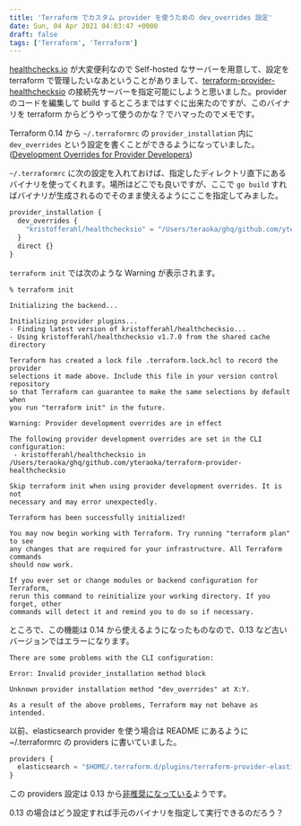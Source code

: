 ```yaml
---
title: 'Terraform でカスタム provider を使うための dev_overrides 設定'
date: Sun, 04 Apr 2021 04:03:47 +0000
draft: false
tags: ['Terraform', 'Terraform']
---
```


[healthchecks.io](/2021/03/monitoring-raspberry-pi-with-healthchecks-io/) が大変便利なので Self-hosted なサーバーを用意して、設定を terraform で管理したいなあということがありまして、[terraform-provider-healthchecksio](https://github.com/kristofferahl/terraform-provider-healthchecksio) の接続先サーバーを指定可能にしようと思いました。provider のコードを編集して build するところまではすぐに出来たのですが、このバイナリを terraform からどうやって使うのかな？でハマったのでメモです。

Terraform 0.14 から `~/.terraformrc` の `provider_installation` 内に `dev_overrides` という設定を書くことができるようになっていました。([Development Overrides for Provider Developers](https://www.terraform.io/docs/cli/config/config-file.html#development-overrides-for-provider-developers))

`~/.terraformrc` に次の設定を入れておけば、指定したディレクトリ直下にあるバイナリを使ってくれます。場所はどこでも良いですが、ここで `go build` すればバイナリが生成されるのでそのまま使えるようにここを指定してみました。

```tf
provider_installation {
  dev_overrides {
    "kristofferahl/healthchecksio" = "/Users/teraoka/ghq/github.com/yteraoka/terraform-provider-healthchecksio"
  }
  direct {}
}
```

`terraform init` では次のような Warning が表示されます。

```
% terraform init

Initializing the backend...

Initializing provider plugins...
- Finding latest version of kristofferahl/healthchecksio...
- Using kristofferahl/healthchecksio v1.7.0 from the shared cache directory

Terraform has created a lock file .terraform.lock.hcl to record the provider
selections it made above. Include this file in your version control repository
so that Terraform can guarantee to make the same selections by default when
you run "terraform init" in the future.

Warning: Provider development overrides are in effect

The following provider development overrides are set in the CLI configuration:
 - kristofferahl/healthchecksio in /Users/teraoka/ghq/github.com/yteraoka/terraform-provider-healthchecksio

Skip terraform init when using provider development overrides. It is not
necessary and may error unexpectedly.

Terraform has been successfully initialized!

You may now begin working with Terraform. Try running "terraform plan" to see
any changes that are required for your infrastructure. All Terraform commands
should now work.

If you ever set or change modules or backend configuration for Terraform,
rerun this command to reinitialize your working directory. If you forget, other
commands will detect it and remind you to do so if necessary.
```

ところで、この機能は 0.14 から使えるようになったものなので、0.13 など古いバージョンではエラーになります。

```
There are some problems with the CLI configuration:

Error: Invalid provider_installation method block

Unknown provider installation method "dev_overrides" at X:Y.

As a result of the above problems, Terraform may not behave as intended.
```

以前、elasticsearch provider を使う場合は README にあるように ~/.terraformrc の providers に書いていました。

```tf
providers {
  elasticsearch = "$HOME/.terraform.d/plugins/terraform-provider-elasticsearch.v1.3.0"
}
```

この providers 設定は 0.13 から[非推奨になっている](https://www.terraform.io/docs/cli/config/config-file.html#removed-settings)ようです。

0.13 の場合はどう設定すれば手元のバイナリを指定して実行できるのだろう？
